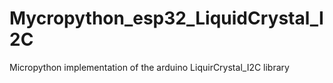 # Mycropython_esp32_LiquidCrystal_I2C
 Micropython implementation of the arduino LiquirCrystal_I2C library
